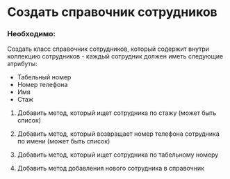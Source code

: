 # Создать справочник сотрудников

### Необходимо:

Создать класс справочник сотрудников, который содержит внутри
коллекцию сотрудников - каждый сотрудник должен иметь следующие атрибуты:
- Табельный номер
- Номер телефона
- Имя
- Стаж

1. Добавить метод, который ищет сотрудника по стажу (может быть список)

2. Добавить метод, который возвращает номер телефона сотрудника по имени (может быть список)

3. Добавить метод, который ищет сотрудника по табельному номеру

4. Добавить метод добавления нового сотрудника в справочник
